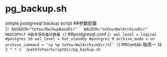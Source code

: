 # pg_backup.sh
simple postgresql backup script
##参数配置  
(```)
BASEDIR="toYourBackupBaseDir"  
WALDIR="toYourWalArchiveDir"
MAXCOPY=7 #最多保存备份数量
(```)
##postgresql.conf
(```)
wal_level = logical #postgres 10
wal_level = hot_standby #postgres 9
archive_mode = on
archive_command = 'cp %p toYourWalArchiveDir/%f'
(```)
##contab
每周一 
`30 2 * * 1  /pathToYourScriptDir/pg_backup.sh`
  



